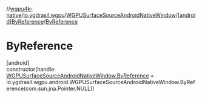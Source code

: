 //[wgpu4k-native](../../../../index.md)/[io.ygdrasil.wgpu](../../index.md)/[WGPUSurfaceSourceAndroidNativeWindow](../index.md)/[[android]ByReference](index.md)/[ByReference](-by-reference.md)

# ByReference

[android]\
constructor(handle: [WGPUSurfaceSourceAndroidNativeWindow.ByReference](../../../io.ygdrasil.wgpu.android/-w-g-p-u-surface-source-android-native-window/-by-reference/index.md) = io.ygdrasil.wgpu.android.WGPUSurfaceSourceAndroidNativeWindow.ByReference(com.sun.jna.Pointer.NULL))